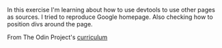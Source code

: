 In this exercise I'm learning about how to use devtools to use other pages as sources. I tried to reproduce Google homepage. Also checking how to position divs around the page. 

From The Odin Project's [curriculum](http://www.theodinproject.com/courses/web-development-101/lessons/html-css)
